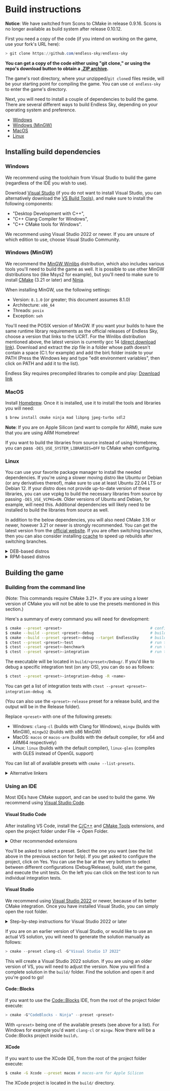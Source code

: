 # Build instructions

**Notice**: We have switched from Scons to CMake in release 0.9.16. Scons is no longer available as build system after release 0.10.12.

First you need a copy of the code (if you intend on working on the game, use your fork's URL here):

```powershell
> git clone https://github.com/endless-sky/endless-sky
```
**You can get a copy of the code either using "git clone," or using the repo's download button to obtain a [.ZIP archive](https://github.com/endless-sky/endless-sky/archive/master.zip).**

The game's root directory, where your unzipped/`git clone`d files reside, will be your starting point for compiling the game. You can use `cd endless-sky` to enter the game's directory.

Next, you will need to install a couple of dependencies to build the game. There are several different ways to build Endless Sky, depending on your operating system and preference.

- [Windows](#windows)
- [Windows (MinGW)](#windows-mingw)
- [MacOS](#macos)
- [Linux](#linux)

## Installing build dependencies

### Windows

We recommend using the toolchain from Visual Studio to build the game (regardless of the IDE you wish to use).

Download [Visual Studio](https://visualstudio.microsoft.com/downloads/#visual-studio-community-2022) (if you do not want to install Visual Studio, you can alternatively download the [VS Build Tools](https://visualstudio.microsoft.com/downloads/#build-tools-for-visual-studio-2022)), and make sure to install the following components:

- "Desktop Development with C++",
- "C++ Clang Compiler for Windows",
- "C++ CMake tools for Windows".

We recommend using Visual Studio 2022 or newer. If you are unsure of which edition to use, choose Visual Studio Community.

### Windows (MinGW)
  
We recommend the [MinGW Winlibs](https://winlibs.com/#download-release) distribution, which also includes various tools you'll need to build the game as well. It is possible to use other MinGW distributions too (like Msys2 for example), but you'll need to make sure to install [CMake](https://cmake.org/) (3.21 or later) and [Ninja](https://ninja-build.org/).

When installing MinGW, use the following settings:
- Version: `8.1.0` (or greater; this document assumes 8.1.0)
- Architecture: `x86_64`
- Threads: `posix`
- Exception: `seh`

You'll need the POSIX version of MinGW. If you want your builds to have the same runtime library requirements as the official releases of Endless Sky, choose a version that links to the UCRT. For the Winlibs distribution mentioned above, the latest version is currently gcc 14 ([direct download link](https://github.com/brechtsanders/winlibs_mingw/releases/download/14.2.0posix-18.1.8-12.0.0-ucrt-r1/winlibs-x86_64-posix-seh-gcc-14.2.0-mingw-w64ucrt-12.0.0-r1.zip)). Download and extract the zip file in a folder whose path doesn't contain a space (C:\ for example) and add the bin\ folder inside to your PATH (Press the Windows key and type "edit environment variables", then click on PATH and add it to the list).

Endless Sky requires precompiled libraries to compile and play: [Download link](https://endless-sky.github.io/win64-dev.zip)

### MacOS

Install [Homebrew](https://brew.sh). Once it is installed, use it to install the tools and libraries you will need:

```bash
$ brew install cmake ninja mad libpng jpeg-turbo sdl2
```

**Note**: If you are on Apple Silicon (and want to compile for ARM), make sure that you are using ARM Homebrew!

If you want to build the libraries from source instead of using Homebrew, you can pass `-DES_USE_SYSTEM_LIBRARIES=OFF` to CMake when configuring.

### Linux

You can use your favorite package manager to install the needed dependencies. If you're using a slower moving distro like Ubuntu or Debian (or any derivatives thereof), make sure to use at least Ubuntu 22.04 LTS or Debian 12.
If your distro does not provide up-to-date version of these libraries, you can use vcpkg to build the necessary libraries from source by passing `-DES_USE_VCPKG=ON`. Older versions of Ubuntu and Debian, for example, will need this. Additional dependencies will likely need to be installed to build the libraries from source as well.

In addition to the below dependencies, you will also need CMake 3.16 or newer, however 3.21 or newer is strongly recommended. You can get the latest version from the [official website](https://cmake.org/download/). If you are often switching branches, then you can also consider installing [ccache](https://ccache.dev/) to speed up rebuilds after switching branches.


<details>
<summary>DEB-based distros</summary>

```
g++ cmake ninja-build curl libsdl2-dev libpng-dev libjpeg-dev libgl1-mesa-dev libglew-dev libminizip-dev libopenal-dev libmad0-dev uuid-dev
```
Additionally, if you want to build unit tests:
```
catch2
```
While sufficient versions of other dependencies are available, Ubuntu 22.04 does not provide an up to date version of catch2 (3.0 or newer is required), so this will need to be built from source if unit tests are desired.


</details>

<details>
<summary>RPM-based distros</summary>

```
gcc-c++ cmake ninja-build SDL2-devel libpng-devel libjpeg-turbo-devel mesa-libGL-devel glew-devel minizip-devel openal-soft-devel libmad-devel libuuid-devel
```
Additionally, if you want to build unit tests:
```
catch2-devel
```

</details>

## Building the game

### Building from the command line

(Note: This commands require CMake 3.21+. If you are using a lower version of CMake you will not be able to use the presets mentioned in this section.)

Here's a summary of every command you will need for development:

```bash
$ cmake --preset <preset>                                       # configure project (only needs to be done once)
$ cmake --build --preset <preset>-debug                         # build Endless Sky and all tests
$ cmake --build --preset <preset>-debug --target EndlessSky     # build only the game
$ ctest --preset <preset>-test                                  # run the unit tests
$ ctest --preset <preset>-benchmark                             # run the benchmarks
$ ctest --preset <preset>-integration                           # run the integration tests (Linux only)
```

The executable will be located in `build/<preset>/Debug/`. If you'd like to debug a specific integration test (on any OS), you can do so as follows:

```bash
$ ctest --preset <preset>-integration-debug -R <name>
```

You can get a list of integration tests with `ctest --preset <preset>-integration-debug -N`.

(You can also use the `<preset>-release` preset for a release build, and the output will be in the Release folder).

Replace `<preset>` with one of the following presets:

- Windows: `clang-cl` (builds with Clang for Windows), `mingw` (builds with MinGW), `mingw32` (builds with x86 MinGW)
- MacOS: `macos` or `macos-arm` (builds with the default compiler, for x64 and ARM64 respectively)
- Linux: `linux` (builds with the default compiler), `linux-gles` (compiles with GLES instead of OpenGL support)

You can list all of available presets with `cmake --list-presets`.

<details>
<summary>Alternative linkers</summary>

The default linker on many systems is slow and may take multiple seconds to link the final executable, and has to be run every time any source files are changed. For faster iteration while developing, you can use an alternative linker for your platform:

- Windows: lld (supports clang-cl and mingw)
- MacOS: lld
- Linux: mold

Above are the generally best performing linkers on each platform, for all options see the full list in the [cmake docs](https://cmake.org/cmake/help/latest/variable/CMAKE_LINKER_TYPE.html).

This feature is available in cmake versions 3.29 and above through adding the `CMAKE_LINKER_TYPE` variable while performing the project configuration step (the build folder has to be deleted for changes to apply properly):

```sh
cmake --preset <preset> -DCMAKE_LINKER_TYPE=<LLD,MOLD>
```

</details>

### Using an IDE

Most IDEs have CMake support, and can be used to build the game. We recommend using [Visual Studio Code](#visual-studio-code).

#### Visual Studio Code

After installing VS Code, install the [C/C++](https://marketplace.visualstudio.com/items?itemName=ms-vscode.cpptools) and [CMake Tools](https://marketplace.visualstudio.com/items?itemName=ms-vscode.cmake-tools) extensions, and open the project folder under File -> Open Folder.

<details>
<summary>Other recommended extensions</summary>

- [EditorConfig](https://marketplace.visualstudio.com/items?itemName=EditorConfig.EditorConfig)

</details>

You'll be asked to select a preset. Select the one you want (see the list above in the previous section for help). If you get asked to configure the project, click on Yes. You can use the bar at the very bottom to select between different configurations (Debug/Release), build, start the game, and execute the unit tests. On the left you can click on the test icon to run individual integration tests.

#### Visual Studio

We recommend using [Visual Studio 2022](https://visualstudio.microsoft.com/downloads/#visual-studio-community-2022) or newer, because of its better CMake integration. Once you have installed Visual Studio, you can simply open the root folder.

<details>
<summary>Step-by-step instructions for Visual Studio 2022 or later</summary>

1. Open the repository's root folder using Visual Studio ("Open Folder")
2. Wait while Visual Studio loads everything. This may take a few minutes the first time, but should be relatively fast on subsequent loads.
3. On the toolbar you're able to choose between Debug and Release.
4. You might need to select the target to launch in the dropdown menu of the Run button (it's the one with the green arrow). Select "Endless Sky (build/.../)" (not the one with install).
5. Hit the Run button (F5) to build and run the game.
6. In the status window it will give a scrolling list of actions being completed. Wait until it states "Build Complete"
7. You'll find the executables and libraries located inside the build directory in the root folder.

</details>

If you are on an earlier version of Visual Studio, or would like to use an actual VS solution, you will need to generate the solution manually as follows:

```powershell
> cmake --preset clang-cl -G"Visual Studio 17 2022"
```

This will create a Visual Studio 2022 solution. If you are using an older version of VS, you will need to adjust the version. Now you will find a complete solution in the `build/` folder. Find the solution and open it and you're good to go!

#### Code::Blocks

If you want to use the [Code::Blocks](https://www.codeblocks.org/downloads/) IDE, from the root of the project folder execute:

```powershell
> cmake -G"CodeBlocks - Ninja" --preset <preset>
```

With `<preset>` being one of the available presets (see above for a list). For Windows for example you'd want `clang-cl` or `mingw`. Now there will be a Code::Blocks project inside `build\`.

#### XCode

If you want to use the XCode IDE, from the root of the project folder execute:

```bash
$ cmake -G Xcode --preset macos # macos-arm for Apple Silicon
```

The XCode project is located in the `build/` directory.
